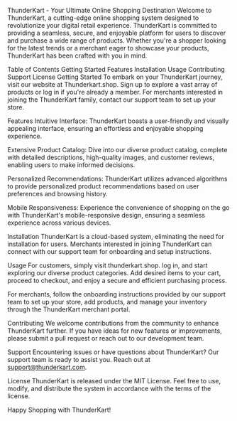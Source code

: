 ThunderKart - Your Ultimate Online Shopping Destination
Welcome to ThunderKart, a cutting-edge online shopping system designed to revolutionize your digital retail experience. ThunderKart is committed to providing a seamless, secure, and enjoyable platform for users to discover and purchase a wide range of products. Whether you're a shopper looking for the latest trends or a merchant eager to showcase your products, ThunderKart has been crafted with you in mind.

Table of Contents
Getting Started
Features
Installation
Usage
Contributing
Support
License
Getting Started
To embark on your ThunderKart journey, visit our website at Thunderkart.shop. Sign up to explore a vast array of products or log in if you're already a member. For merchants interested in joining the ThunderKart family, contact our support team to set up your store.

Features
Intuitive Interface: ThunderKart boasts a user-friendly and visually appealing interface, ensuring an effortless and enjoyable shopping experience.


Extensive Product Catalog: Dive into our diverse product catalog, complete with detailed descriptions, high-quality images, and customer reviews, enabling users to make informed decisions.

Personalized Recommendations: ThunderKart utilizes advanced algorithms to provide personalized product recommendations based on user preferences and browsing history.

Mobile Responsiveness: Experience the convenience of shopping on the go with ThunderKart's mobile-responsive design, ensuring a seamless experience across various devices.

Installation
ThunderKart is a cloud-based system, eliminating the need for installation for users. Merchants interested in joining ThunderKart can connect with our support team for onboarding and setup instructions.

Usage
For customers, simply visit thunderkart.shop. log in, and start exploring our diverse product categories. Add desired items to your cart, proceed to checkout, and enjoy a secure and efficient purchasing process.

For merchants, follow the onboarding instructions provided by our support team to set up your store, add products, and manage your inventory through the ThunderKart merchant portal.

Contributing
We welcome contributions from the community to enhance ThunderKart further. If you have ideas for new features or improvements, please submit a pull request or reach out to our development team.

Support
Encountering issues or have questions about ThunderKart? Our support team is ready to assist you. Reach out at support@thunderkart.com.

License
ThunderKart is released under the MIT License. Feel free to use, modify, and distribute the system in accordance with the terms of the license.

Happy Shopping with ThunderKart!
